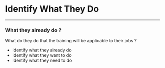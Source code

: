 # Identify What They Do

---

### What they already do ?

What do they do that the training will be applicable to their jobs ?

- Identify what they already do
- Identify what they want to do
- Identify what they need to do

